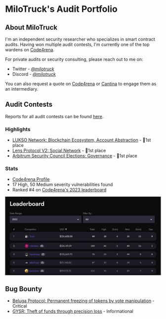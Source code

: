 # MiloTruck's Audit Portfolio

## About MiloTruck

I'm an independent security researcher who specializes in smart contract audits. Having won multiple audit contests, I'm currently one of the top wardens on [Code4rena](https://code4rena.com/).

For private audits or security consulting, please reach out to me on:
- Twitter - [*@milotruck*](https://twitter.com/milotruck) 
- Discord - [*@milotruck*](https://discord.com/users/302259685560680460)

You can also request a quote on [Code4rena](https://code4rena.com/@milotruck) or [Cantina](https://cantina.xyz/u/milotruck) to engage them as an intermediary.

## Audit Contests

Reports for all audit contests can be found [here](/audit-contests.md).

### Highlights

- [LUKSO Network: Blockchain Ecosystem, Account Abstraction](https://code4rena.com/contests/2023-06-lukso) - 🥇1st place
- [Lens Protocol V2: Social Network](https://code4rena.com/contests/2023-07-lens-protocol-v2) - 🥇1st place
- [Arbitrum Security Council Elections: Governance](https://code4rena.com/contests/2023-08-arbitrum-security-council-election-system) - 🥇1st place

### Stats

- [Code4rena Profile](https://code4rena.com/@MiloTruck)
- 17 High, 50 Medium severity vulnerabilities found
- Ranked #4 on [Code4rena's 2023 leaderboard](https://code4rena.com/leaderboard)

<img src="images/code4rena_leaderboard.jpg" width="900">

## Bug Bounty

- [Beluga Protocol: Permanent freezing of tokens by vote manipulation](/immunefi/beluga-C-01.md) - Critical
- [GYSR: Theft of funds through precision loss](/immunefi/gysr-I-01.md) - Informational
